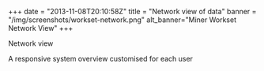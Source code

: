 +++
date = "2013-11-08T20:10:58Z"
title = "Network view of data"
banner = "/img/screenshots/workset-network.png"
alt_banner="Miner Workset Network View"
+++

Network view

<!--more-->

A responsive system overview customised for each user